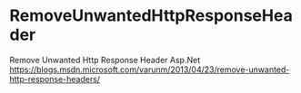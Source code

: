 # RemoveUnwantedHttpResponseHeader
Remove Unwanted Http Response Header Asp.Net
https://blogs.msdn.microsoft.com/varunm/2013/04/23/remove-unwanted-http-response-headers/
